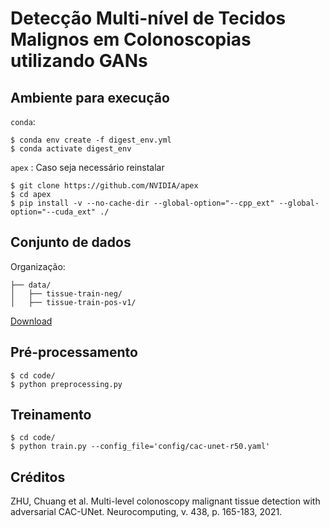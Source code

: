 # Detecção Multi-nível de Tecidos Malignos em Colonoscopias utilizando GANs

## Ambiente para execução
`conda`: 
```
$ conda env create -f digest_env.yml
$ conda activate digest_env
```

`apex` : Caso seja necessário reinstalar
```
$ git clone https://github.com/NVIDIA/apex
$ cd apex
$ pip install -v --no-cache-dir --global-option="--cpp_ext" --global-option="--cuda_ext" ./
```

## Conjunto de dados
Organização:
```
├── data/
│   ├── tissue-train-neg/     
│   ├── tissue-train-pos-v1/
```
[Download](https://drive.google.com/drive/folders/1_19Nz7mPuLReYA60UAtcnsAotTqZk0Je)

## Pré-processamento
```
$ cd code/
$ python preprocessing.py
```

## Treinamento
```
$ cd code/
$ python train.py --config_file='config/cac-unet-r50.yaml'
```
## Créditos
ZHU, Chuang et al. Multi-level colonoscopy malignant tissue detection with adversarial CAC-UNet. Neurocomputing, v. 438, p. 165-183, 2021.
